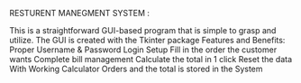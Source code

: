 RESTURENT MANEGMENT SYSTEM  :

This is a straightforward GUI-based program that is simple to grasp
and utilize. The GUI is created with the Tkinter package
                Features and Benefits:
        Proper Username & Password Login Setup
        Fill in the order the customer wants
        Complete bill management
        Calculate the total in 1 click
        Reset the data
        With Working Calculator
        Orders and the total is stored in the System
